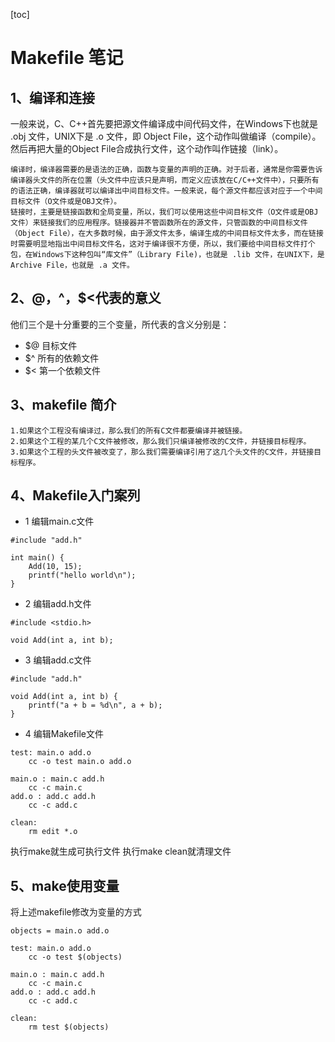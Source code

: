 [toc]



# **Makefile 笔记**



## 1、编译和连接

一般来说，C、C++首先要把源文件编译成中间代码文件，在Windows下也就是 .obj 文件，UNIX下是 .o 文件，即 Object File，这个动作叫做编译（compile）。然后再把大量的Object File合成执行文件，这个动作叫作链接（link）。  

    编译时，编译器需要的是语法的正确，函数与变量的声明的正确。对于后者，通常是你需要告诉编译器头文件的所在位置（头文件中应该只是声明，而定义应该放在C/C++文件中），只要所有的语法正确，编译器就可以编译出中间目标文件。一般来说，每个源文件都应该对应于一个中间目标文件（O文件或是OBJ文件）。 
    链接时，主要是链接函数和全局变量，所以，我们可以使用这些中间目标文件（O文件或是OBJ文件）来链接我们的应用程序。链接器并不管函数所在的源文件，只管函数的中间目标文件（Object File），在大多数时候，由于源文件太多，编译生成的中间目标文件太多，而在链接时需要明显地指出中间目标文件名，这对于编译很不方便，所以，我们要给中间目标文件打个包，在Windows下这种包叫“库文件”（Library File)，也就是 .lib 文件，在UNIX下，是Archive File，也就是 .a 文件。



## 2、$@，$^，$<代表的意义 

他们三个是十分重要的三个变量，所代表的含义分别是：

* $@  目标文件
* $^  所有的依赖文件
* $<  第一个依赖文件



## 3、makefile 简介

```
1.如果这个工程没有编译过，那么我们的所有C文件都要编译并被链接。
2.如果这个工程的某几个C文件被修改，那么我们只编译被修改的C文件，并链接目标程序。
3.如果这个工程的头文件被改变了，那么我们需要编译引用了这几个头文件的C文件，并链接目标程序。
```



## 4、Makefile入门案列

* 1 编辑main.c文件

```
#include "add.h"

int main() {
    Add(10, 15);
    printf("hello world\n");
}
```

* 2 编辑add.h文件

```
#include <stdio.h>

void Add(int a, int b);
```

* 3 编辑add.c文件

```
#include "add.h"

void Add(int a, int b) {
    printf("a + b = %d\n", a + b);
}
```

* 4 编辑Makefile文件

```
test: main.o add.o
	cc -o test main.o add.o

main.o : main.c add.h
	cc -c main.c
add.o : add.c add.h
	cc -c add.c

clean:
	rm edit *.o
```

执行make就生成可执行文件
执行make clean就清理文件



## 5、make使用变量

将上述makefile修改为变量的方式

```
objects = main.o add.o

test: main.o add.o
	cc -o test $(objects)

main.o : main.c add.h
	cc -c main.c
add.o : add.c add.h
	cc -c add.c

clean:
	rm test $(objects)
```

